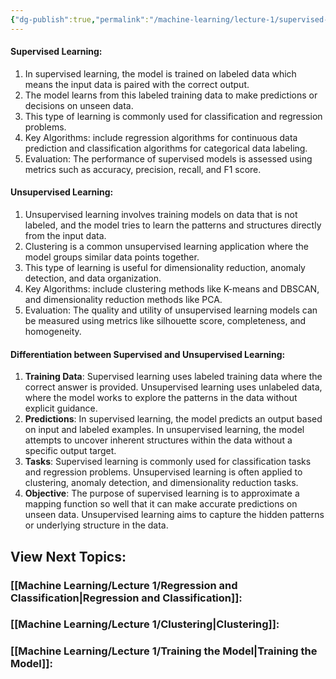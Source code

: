 ```yaml
---
{"dg-publish":true,"permalink":"/machine-learning/lecture-1/supervised-vs-unsupervised-learning/","dgPassFrontmatter":true}
---
```


#### **Supervised Learning:**

1. In supervised learning, the model is trained on labeled data which means the input data is paired with the correct output.
2. The model learns from this labeled training data to make predictions or decisions on unseen data.
3. This type of learning is commonly used for classification and regression problems.
4. Key Algorithms: include regression algorithms for continuous data prediction and classification algorithms for categorical data labeling.
5. Evaluation: The performance of supervised models is assessed using metrics such as accuracy, precision, recall, and F1 score.

#### **Unsupervised Learning:**

1. Unsupervised learning involves training models on data that is not labeled, and the model tries to learn the patterns and structures directly from the input data.
2. Clustering is a common unsupervised learning application where the model groups similar data points together.
3. This type of learning is useful for dimensionality reduction, anomaly detection, and data organization.
4. Key Algorithms: include clustering methods like K-means and DBSCAN, and dimensionality reduction methods like PCA.
5. Evaluation: The quality and utility of unsupervised learning models can be measured using metrics like silhouette score, completeness, and homogeneity.

#### **Differentiation between Supervised and Unsupervised Learning:**

1. **Training Data**: Supervised learning uses labeled training data where the correct answer is provided. Unsupervised learning uses unlabeled data, where the model works to explore the patterns in the data without explicit guidance.
2. **Predictions**: In supervised learning, the model predicts an output based on input and labeled examples. In unsupervised learning, the model attempts to uncover inherent structures within the data without a specific output target.
3. **Tasks**: Supervised learning is commonly used for classification tasks and regression problems. Unsupervised learning is often applied to clustering, anomaly detection, and dimensionality reduction tasks.
4. **Objective**: The purpose of supervised learning is to approximate a mapping function so well that it can make accurate predictions on unseen data. Unsupervised learning aims to capture the hidden patterns or underlying structure in the data.

## View Next Topics:
### [[Machine Learning/Lecture 1/Regression and Classification\|Regression and Classification]]:

### [[Machine Learning/Lecture 1/Clustering\|Clustering]]:

### [[Machine Learning/Lecture 1/Training the Model\|Training the Model]]:
